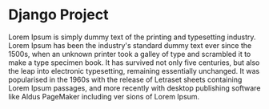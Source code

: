 # Django Project 

Lorem 
Ipsum is simply dummy text of the printing and typesetting industry.
 Lorem Ipsum has been the industry's standard dummy
 text ever since the 1500s, when an unknown printer took 
a galley of type and scrambled it to make a type specimen book.
 It has survived not only five centuries, but also the leap into electronic typesetting,
 remaining essentially unchanged. It was popularised in the 1960s with the release 
of Letraset sheets containing Lorem Ipsum passages, and more recently with 
desktop publishing software like 
Aldus PageMaker including ver
sions of Lorem Ipsum.
